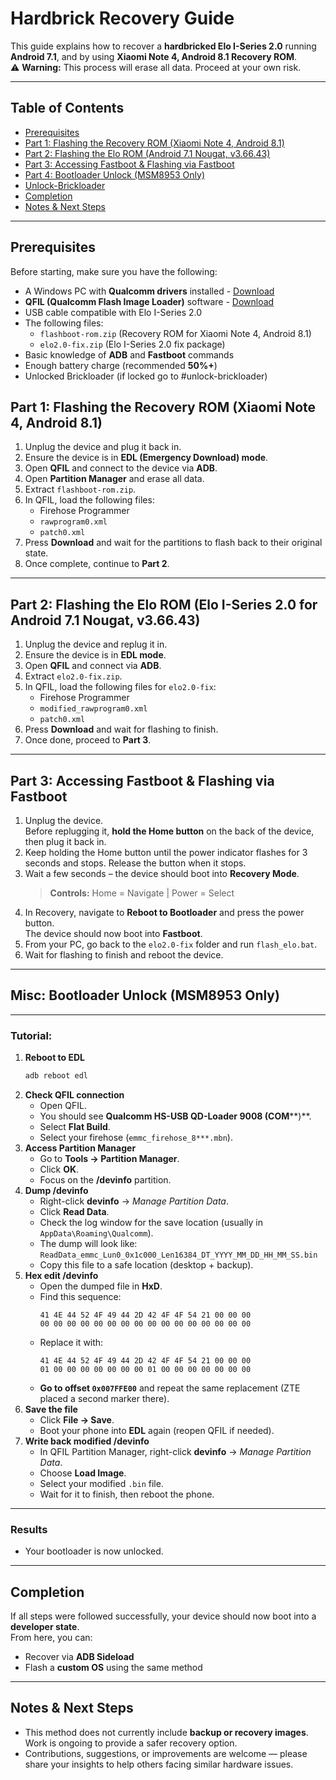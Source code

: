 # Hardbrick Recovery Guide

This guide explains how to recover a **hardbricked Elo I-Series 2.0** running **Android 7.1**, and by using **Xiaomi Note 4, Android 8.1 Recovery ROM**.  
⚠️ **Warning:** This process will erase all data. Proceed at your own risk.

---

## Table of Contents
- [Prerequisites](#prerequisites)
- [Part 1: Flashing the Recovery ROM (Xiaomi Note 4, Android 8.1)](#part-1-flashing-the-recovery-rom-xiaomi-note-4-android-81)
- [Part 2: Flashing the Elo ROM (Android 7.1 Nougat, v3.66.43)](#part-2-flashing-the-elo-rom-elo-i-series-20-for-android-71-nougat-v36643)
- [Part 3: Accessing Fastboot & Flashing via Fastboot](#part-3-accessing-fastboot--flashing-via-fastboot)
- [Part 4: Bootloader Unlock (MSM8953 Only)](#part-4-bootloader-unlock-msm8953-only)
- [Unlock-Brickloader](#unlock-brickloader)
- [Completion](#completion)
- [Notes & Next Steps](#notes--next-steps)

---

## Prerequisites

Before starting, make sure you have the following:

- A Windows PC with **Qualcomm drivers** installed - [Download](https://github.com/mollyinduced/elo2.0-blackbox/releases/download/tools/qpst_2.7.496.zip)
- **QFIL (Qualcomm Flash Image Loader)** software - [Download](https://github.com/mollyinduced/elo2.0-blackbox/releases/download/tools/qpst_2.7.496.zip)
- USB cable compatible with Elo I-Series 2.0
- The following files:
  - `flashboot-rom.zip` (Recovery ROM for Xiaomi Note 4, Android 8.1)  
  - `elo2.0-fix.zip` (Elo I-Series 2.0 fix package)  
- Basic knowledge of **ADB** and **Fastboot** commands
- Enough battery charge (recommended **50%+**)  
- Unlocked Brickloader (if locked go to #unlock-brickloader)

## Part 1: Flashing the Recovery ROM (Xiaomi Note 4, Android 8.1)

1. Unplug the device and plug it back in.
2. Ensure the device is in **EDL (Emergency Download) mode**.
3. Open **QFIL** and connect to the device via **ADB**.
4. Open **Partition Manager** and erase all data.
5. Extract `flashboot-rom.zip`.
6. In QFIL, load the following files:
   - Firehose Programmer  
   - `rawprogram0.xml`  
   - `patch0.xml`  
7. Press **Download** and wait for the partitions to flash back to their original state.
8. Once complete, continue to **Part 2**.

---

## Part 2: Flashing the Elo ROM (Elo I-Series 2.0 for Android 7.1 Nougat, v3.66.43)

1. Unplug the device and replug it in.
2. Ensure the device is in **EDL mode**.
3. Open **QFIL** and connect via **ADB**.
4. Extract `elo2.0-fix.zip`.
5. In QFIL, load the following files for `elo2.0-fix`:
   - Firehose Programmer  
   - `modified_rawprogram0.xml`  
   - `patch0.xml`  
6. Press **Download** and wait for flashing to finish.
7. Once done, proceed to **Part 3**.

---

## Part 3: Accessing Fastboot & Flashing via Fastboot

1. Unplug the device.  
   Before replugging it, **hold the Home button** on the back of the device, then plug it back in.
2. Keep holding the Home button until the power indicator flashes for 3 seconds and stops. Release the button when it stops.
3. Wait a few seconds – the device should boot into **Recovery Mode**.  
   > **Controls:** Home = Navigate | Power = Select
4. In Recovery, navigate to **Reboot to Bootloader** and press the power button.  
   The device should now boot into **Fastboot**.
5. From your PC, go back to the `elo2.0-fix` folder and run `flash_elo.bat`.
6. Wait for flashing to finish and reboot the device.

---

## Misc: Bootloader Unlock (MSM8953 Only)
---

### Tutorial:
1. **Reboot to EDL**  
   ```bash
   adb reboot edl
   ```
2. **Check QFIL connection**  
   - Open QFIL.  
   - You should see **Qualcomm HS-USB QD-Loader 9008 (COM****)**.  
   - Select **Flat Build**.  
   - Select your firehose (`emmc_firehose_8***.mbn`).  
3. **Access Partition Manager**  
   - Go to **Tools → Partition Manager**.  
   - Click **OK**.  
   - Focus on the **/devinfo** partition.  
4. **Dump /devinfo**  
   - Right-click **devinfo** → *Manage Partition Data*.  
   - Click **Read Data**.  
   - Check the log window for the save location (usually in `AppData\Roaming\Qualcomm`).  
   - The dump will look like:  
     `ReadData_emmc_Lun0_0x1c000_Len16384_DT_YYYY_MM_DD_HH_MM_SS.bin`  
   - Copy this file to a safe location (desktop + backup).  
5. **Hex edit /devinfo**  
   - Open the dumped file in **HxD**.  
   - Find this sequence:  
     ```
     41 4E 44 52 4F 49 44 2D 42 4F 4F 54 21 00 00 00
     00 00 00 00 00 00 00 00 00 00 00 00 00 00 00 00
     ```  
   - Replace it with:  
     ```
     41 4E 44 52 4F 49 44 2D 42 4F 4F 54 21 00 00 00
     01 00 00 00 00 00 00 00 01 00 00 00 00 00 00 00
     ```  
   - **Go to offset `0x007FFE00`** and repeat the same replacement (ZTE placed a second marker there).  
6. **Save the file**  
   - Click **File → Save**.  
   - Boot your phone into **EDL** again (reopen QFIL if needed).  
7. **Write back modified /devinfo**  
   - In QFIL Partition Manager, right-click **devinfo** → *Manage Partition Data*.  
   - Choose **Load Image**.  
   - Select your modified `.bin` file.  
   - Wait for it to finish, then reboot the phone.  
---

### Results
- Your bootloader is now unlocked.  

---

## Completion

If all steps were followed successfully, your device should now boot into a **developer state**.  
From here, you can:
- Recover via **ADB Sideload**  
- Flash a **custom OS** using the same method  

---

## Notes & Next Steps

- This method does not currently include **backup or recovery images**. Work is ongoing to provide a safer recovery option.  
- Contributions, suggestions, or improvements are welcome — please share your insights to help others facing similar hardware issues.  
